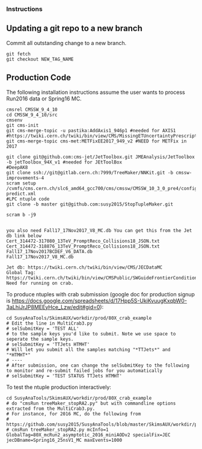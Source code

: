 ### Instructions

## Updating a git repo to a new branch 

Commit all outstanding change to a new branch.
```
git fetch
git checkout NEW_TAG_NAME
```

## Production Code

The following installation instructions assume the user wants to process Run2016 data or Spring16 MC.

```
cmsrel CMSSW_9_4_10
cd CMSSW_9_4_10/src
cmsenv
git cms-init
git cms-merge-topic -u pastika:AddAxis1_946p1 #needed for AXIS1
#https://twiki.cern.ch/twiki/bin/view/CMS/MissingETUncertaintyPrescription#Instructions_for_9_4_X_X_9_for_2
git cms-merge-topic cms-met:METFixEE2017_949_v2 #NEED for METFix in 2017

git clone git@github.com:cms-jet/JetToolbox.git JMEAnalysis/JetToolbox -b jetToolbox_94X_v1 #needed for JEtToolBox
#DeepAK8
git clone ssh://git@gitlab.cern.ch:7999/TreeMaker/NNKit.git -b cmssw-improvements-4
scram setup /cvmfs/cms.cern.ch/slc6_amd64_gcc700/cms/cmssw/CMSSW_10_3_0_pre4/config/toolbox/slc6_amd64_gcc700/tools/selected/mxnet-predict.xml
#LPC ntuple code
git clone -b master git@github.com:susy2015/StopTupleMaker.git

scram b -j9


you also need Fall17_17Nov2017_V8_MC.db You can get this from the Jet db link below
Cert_314472-317080_13TeV_PromptReco_Collisions18_JSON.txt 
Cert_314472-318876_13TeV_PromptReco_Collisions18_JSON.txt  
Fall17_17Nov2017BCDEF_V6_DATA.db                          
Fall17_17Nov2017_V8_MC.db

Jet db: https://twiki.cern.ch/twiki/bin/view/CMS/JECDataMC
Global Tag: https://twiki.cern.ch/twiki/bin/view/CMSPublic/SWGuideFrontierConditions#Global_Tags_for_2018_data_taking Need for running on crab.
```

To produce ntuples with crab submission (google doc for production signup is https://docs.google.com/spreadsheets/d/17Hpp5S-UkiKvuugKxqbW0-3aLhiJrJP8MEEyHce_Lzw/edit#gid=0):
```
cd SusyAnaTools/SkimsAUX/workdir/prod/80X_crab_example
# Edit the line in MultiCrab3.py
# selSubmitKey = 'TEST ALL'
# to the sample keys you'd like to submit. Note we use space to seperate the sample keys.
# selSubmitKey = 'TTJets HTMHT'
# Will let you submit all the samples matching "*TTJets*" and "*HTMHT*"
# ----
# After submission, one can change the selSubmitKey to the following to monitor and re-submit failed jobs for you automatically
# selSubmitKey = 'TEST STATUS TTJets HTMHT'
```

To test the ntuple production interactively:
```
cd SusyAnaTools/SkimsAUX/workdir/prod/80X_crab_example
# do "cmsRun treeMaker_stopRA2.py" but with commandline options extracted from the MultiCrab3.py.
# For instance, for 2016 MC, do the following from
# https://github.com/susy2015/SusyAnaTools/blob/master/SkimsAUX/workdir/prod/80X_crab_example/MultiCrab3.py#L271:
# cmsRun treeMaker_stopRA2.py mcInfo=1 GlobalTag=80X_mcRun2_asymptotic_2016_miniAODv2 specialFix=JEC jecDBname=Spring16_25nsV1_MC maxEvents=1000
```

